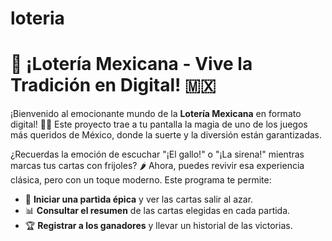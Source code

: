 # loteria

# 🎉 ¡Lotería Mexicana - Vive la Tradición en Digital! 🇲🇽

¡Bienvenido al emocionante mundo de la **Lotería Mexicana** en formato digital! 🎴🎲 Este proyecto trae a tu pantalla la magia de uno de los juegos más queridos de México, donde la suerte y la diversión están garantizadas. 

¿Recuerdas la emoción de escuchar "¡El gallo!" o "¡La sirena!" mientras marcas tus cartas con frijoles? 🌶️ Ahora, puedes revivir esa experiencia clásica, pero con un toque moderno. Este programa te permite:
- 🤩 **Iniciar una partida épica** y ver las cartas salir al azar.
- 📊 **Consultar el resumen** de las cartas elegidas en cada partida.
- 🏆 **Registrar a los ganadores** y llevar un historial de las victorias.
